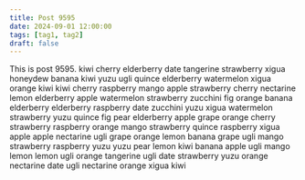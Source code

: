 ```yaml
---
title: Post 9595
date: 2024-09-01 12:00:00
tags: [tag1, tag2]
draft: false
---
```

This is post 9595.
kiwi
cherry
elderberry
date
tangerine
strawberry
xigua
honeydew
banana
kiwi
yuzu
ugli
quince
elderberry
watermelon
xigua
orange
kiwi
kiwi
cherry
raspberry
mango
apple
strawberry
cherry
nectarine
lemon
elderberry
apple
watermelon
strawberry
zucchini
fig
orange
banana
elderberry
elderberry
raspberry
date
zucchini
yuzu
xigua
watermelon
strawberry
yuzu
quince
fig
pear
elderberry
apple
grape
orange
cherry
strawberry
raspberry
orange
mango
strawberry
quince
raspberry
xigua
apple
apple
nectarine
ugli
grape
orange
lemon
banana
grape
ugli
mango
strawberry
raspberry
yuzu
yuzu
pear
lemon
kiwi
banana
apple
ugli
mango
lemon
lemon
ugli
orange
tangerine
ugli
date
strawberry
yuzu
orange
nectarine
date
ugli
nectarine
orange
xigua
kiwi

